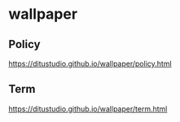 # wallpaper

## Policy

https://ditustudio.github.io/wallpaper/policy.html

## Term

https://ditustudio.github.io/wallpaper/term.html
